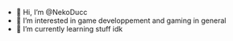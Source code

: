 - 👋 Hi, I’m @NekoDucc
- 👀 I’m interested in game developpement and gaming in general
- 🌱 I’m currently learning stuff idk

<!---
KaoooYT/KaoooYT is a ✨ special ✨ repository because its `README.md` (this file) appears on your GitHub profile.
You can click the Preview link to take a look at your changes.
--->
